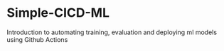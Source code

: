 # Simple-CICD-ML
Introduction to automating training, evaluation and deploying ml models using Github Actions
